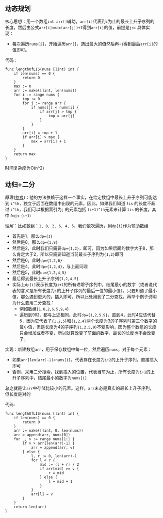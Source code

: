 ## 动态规划
核心思想：用一个数组`int arr[]`辅助，`arr[i]`代表到`i`为止的最长上升子序列的长度，然后由公式`arr[i]=max(arr[j])+1`得到`arr[i]`的值，前提是`j<i`
具体实现：
- 每次遍历`nums[i]`，开始遍历`arr[]`，选出最大的值然后再`+1`得到最后`arr[i]`的值即可。

代码：
``` golang
func lengthOfLIS(nums []int) int {
    if len(nums) == 0 {
		return 0
	}
	max := 0
	arr := make([]int, len(nums))
	for i := range nums {
		tmp := 0
		for j := range arr {
			if nums[j] < nums[i] {
				if arr[j] > tmp {
					tmp = arr[j]
				}
			}
		}
		arr[i] = tmp + 1
		if arr[i] > max {
			max = arr[i] + 1
		}
	}
	return max
}
```

时间复杂度为O(n^2)

## 动归+二分
原理([参考](https://leetcode-cn.com/problems/longest-increasing-subsequence/solution/zui-chang-shang-sheng-zi-xu-lie-by-leetcode/))：他的方法依赖于这样一个事实，在给定数组中最长上升子序列可能达到 `i^th`，独立于后面在数组中出现的元素。因此，如果我们知道 `lis` 的长度不超过 `i^th`，我们可以根据索引为`j` 的元素包括 `(i+1)^th`元素来计算 `lis` 的长度，其中 `0≤j≤（i+1）`

理解：比如数组：`1, 8, 2, 6, 4, 5`，我们依次遍历，用`dp[i]`作为辅助数组
- 首先是1，那么`dp={1}`
- 然后是8，那么`dp={1,8}`
- 然后是2，此时我们只需要`dp={1,2}`，即可，因为如果后面的数字大于8，那么肯定大于2，所以只需要知道当前最长子序列为`{1,2}`即可
- 然后是6，此时`dp={1,2,6}`
- 然后是4，此时`dp={1,2,4}`，与上面同理
- 然后是5，此时`dp={1,2,4,5}`
- 最后得到最长上升子序列`{1,2,4,5}`
- 实际上`dp[i]`表示长度为`i+1`的所有递增子序列中，结尾最小的数字（或者说代表的含义是所有长度为`i`的上升子序列的最后一位的最小值），只要知道了最小值，那么遇到更大的，插入即可，所以此处用到了二分查找，再举个例子说明为什么要用二分查找：
  - 例如数组`{1,8,2,6,5,9,4}`
  - 遍历到9时，都与上述相同，此时`dp={1,2,5,9}`，直到4，此时4应该代替5，因为它代表了`{1,2,5}`和`{1,2,4}`两个长度为3的子序列时第三个数字的最小值，但是长度为4的子序列`{1,2,5,9}`不受影响，因为整个数组的长度只会增加或者不变，所以就算改变了前面的数字，最长的长度也不会改变了。

实现：新建数组`arr`，用于保存数组中每一位，然后遍历`nums`，对于每个元素：
- 如果`arr[len(arr)-1]<nums[i]`，代表存在长度为`i+2`的上升子序列，直接插入即可
- 否则，采用二分搜索，找到插入的位置，代表当前为止，所有长度为`i+1`的上升子序列中，结尾最小的数字为`nums[i]`

总之就是让`arr`中存储比较小的元素。这样，`arr`未必是真实的最长上升子序列，但长度是对的

代码:
``` golang
func lengthOfLIS(nums []int) int {
	if len(nums) == 0 {
		return 0
	}
	arr := make([]int, 0, len(nums))
	arr = append(arr, nums[0])
	for _, v := range nums[1:] {
		if v > arr[len(arr)-1] {
			arr = append(arr, v)
		} else {
			l, r := 0, len(arr)-1
			for l < r {
				mid := (l + r) / 2
				if arr[mid] >= v {
					r = mid
				} else {
					l = mid + 1
				}
			}
			arr[l] = v
		}
	}
	return len(arr)
}
```